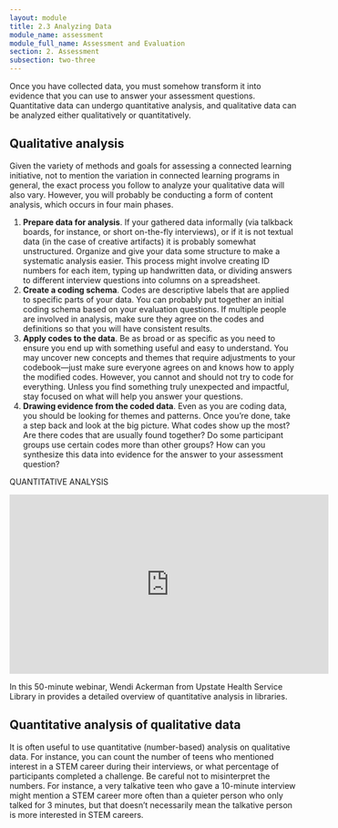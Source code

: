 ```yaml
---
layout: module
title: 2.3 Analyzing Data
module_name: assessment
module_full_name: Assessment and Evaluation
section: 2. Assessment
subsection: two-three
---
```


Once you have collected data, you must somehow transform it into evidence that you can use to answer your assessment questions. Quantitative data can undergo quantitative analysis, and qualitative data can be analyzed either qualitatively or quantitatively.  

## Qualitative analysis 

Given the variety of methods and goals for assessing a connected learning initiative, not to mention the variation in connected learning programs in general, the exact process you follow to analyze your qualitative data will also vary. However, you will probably be conducting a form of content analysis, which occurs in four main phases.  

1. **Prepare data for analysis**. If your gathered data informally (via talkback boards, for instance, or short on-the-fly interviews), or if it is not textual data (in the case of creative artifacts) it is probably somewhat unstructured. Organize and give your data some structure to make a systematic analysis easier. This process might involve creating ID numbers for each item, typing up handwritten data, or dividing answers to different interview questions into columns on a spreadsheet.  
2. **Create a coding schema**. Codes are descriptive labels that are applied to specific parts of your data. You can probably put together an initial coding schema based on your evaluation questions. If multiple people are involved in analysis, make sure they agree on the codes and definitions so that you will have consistent results.  
3. **Apply codes to the data**. Be as broad or as specific as you need to ensure you end up with something useful and easy to understand. You may uncover new concepts and themes that require adjustments to your codebook—just make sure everyone agrees on  and knows how to apply the modified codes. However, you cannot and should not try to code for everything. Unless you find something truly unexpected and impactful, stay focused on what will help you answer your questions.  
4. **Drawing evidence from the coded data**. Even as you are coding data, you should be looking for themes and patterns. Once you’re done, take a step back and look at the big picture. What codes show up the most? Are there codes that are usually found together? Do some participant groups use certain codes more than other groups? How can you synthesize this data into evidence for the answer to your assessment question?  

 
<div class="explanatory">  

  <p><span class="box-title">QUANTITATIVE ANALYSIS</span></p> 
<iframe width="560" height="315" src="https://www.youtube.com/embed/2kVnsbGdanI" frameborder="0" allow="accelerometer; autoplay; encrypted-media; gyroscope; picture-in-picture" allowfullscreen></iframe>
<p>In this 50-minute webinar, Wendi Ackerman from Upstate Health Service Library in provides a detailed overview of quantitative analysis in libraries.</p> 

  </div>
<div>

</div>

## Quantitative analysis of qualitative data 

It is often useful to use quantitative (number-based) analysis on qualitative data. For instance, you can count the number of teens who mentioned interest in a STEM career during their interviews, or what percentage of participants completed a challenge. Be careful not to misinterpret the numbers. For instance, a very talkative teen who gave a 10-minute interview might mention a STEM career more often than a quieter person who only talked for 3 minutes, but that doesn’t necessarily mean the talkative person is more interested in STEM careers.  




